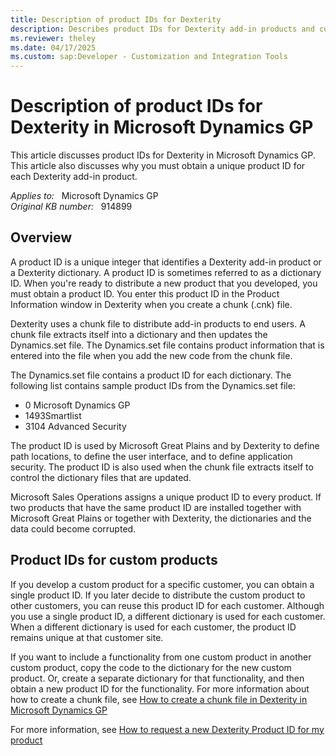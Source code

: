```yaml
---
title: Description of product IDs for Dexterity
description: Describes product IDs for Dexterity add-in products and custom products in Microsoft Dynamics GP.
ms.reviewer: theley
ms.date: 04/17/2025
ms.custom: sap:Developer - Customization and Integration Tools
---
```

# Description of product IDs for Dexterity in Microsoft Dynamics GP

This article discusses product IDs for Dexterity in Microsoft Dynamics GP. This article also discusses why you must obtain a unique product ID for each Dexterity add-in product.

_Applies to:_ &nbsp; Microsoft Dynamics GP  
_Original KB number:_ &nbsp; 914899

## Overview

A product ID is a unique integer that identifies a Dexterity add-in product or a Dexterity dictionary. A product ID is sometimes referred to as a dictionary ID. When you're ready to distribute a new product that you developed, you must obtain a product ID. You enter this product ID in the Product Information window in Dexterity when you create a chunk (.cnk) file.

Dexterity uses a chunk file to distribute add-in products to end users. A chunk file extracts itself into a dictionary and then updates the Dynamics.set file. The Dynamics.set file contains product information that is entered into the file when you add the new code from the chunk file.

The Dynamics.set file contains a product ID for each dictionary. The following list contains sample product IDs from the Dynamics.set file:

- 0 Microsoft Dynamics GP
- 1493Smartlist
- 3104 Advanced Security

The product ID is used by Microsoft Great Plains and by Dexterity to define path locations, to define the user interface, and to define application security. The product ID is also used when the chunk file extracts itself to control the dictionary files that are updated.

Microsoft Sales Operations assigns a unique product ID to every product. If two products that have the same product ID are installed together with Microsoft Great Plains or together with Dexterity, the dictionaries and the data could become corrupted.

## Product IDs for custom products

If you develop a custom product for a specific customer, you can obtain a single product ID. If you later decide to distribute the custom product to other customers, you can reuse this product ID for each customer. Although you use a single product ID, a different dictionary is used for each customer. When a different dictionary is used for each customer, the product ID remains unique at that customer site.

If you want to include a functionality from one custom product in another custom product, copy the code to the dictionary for the new custom product. Or, create a separate dictionary for that functionality, and then obtain a new product ID for the functionality. For more information about how to create a chunk file, see [How to create a chunk file in Dexterity in Microsoft Dynamics GP](create-a-chunk-file-dexterity.md)

For more information, see [How to request a new Dexterity Product ID for my product](https://support.microsoft.com/help/867102)

